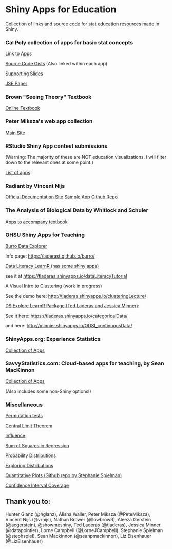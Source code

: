 # Shiny Apps for Education
 Collection of links and source code for stat education resources made in Shiny.


### Cal Poly collection of apps for basic stat concepts

[Link to Apps](https://statistics.calpoly.edu/shiny#probview)

[Source Code Gists](https://gist.github.com/calpolystat)  (Also linked within each app)

[Supporting Slides](http://www.jinse.jp/pdf/Shiny_Rikkyo_Slides.pdf)

[JSE Paper](https://escholarship.org/uc/item/00d4q8cp)

### Brown "Seeing Theory" Textbook

[Online Textbook](https://seeing-theory.brown.edu)

### Peter Miksza's web app collection

[Main Site](https://petemiksza.com/visualizing-statistical-concepts/)

### RStudio Shiny App contest submissions

(Warning: The majority of these are NOT education visualizations.  I will filter down to the relevant ones at some point.)

[List of apps](https://community.rstudio.com/tags/shiny-contest)

### Radiant by Vincent Nijs

[Official Documentation Site](https://radiant-rstats.github.io/docs/)
[Sample App](https://vnijs.shinyapps.io/radiant/?SSUID=0a733962d5)
[Github Repo](https://github.com/radiant-rstats)

### The Analysis of Biological Data by Whitlock and Schuler

[Apps to accompany textbook](https://whitlockschluter.zoology.ubc.ca/stats-visualizations)

### OHSU Shiny Apps for Teaching

[Burro Data Explorer](https://github.com/laderast/burro) 

Info page: https://laderast.github.io/burro/

[Data Literacy LearnR (has some shiny apps)](https://github.com/laderast/dataLiteracyTutorial)

see it at https://tladeras.shinyapps.io/dataLiteracyTutorial

[A Visual Intro to Clustering (work in progress)](https://github.com/laderast/clusteringLecture) 

See the demo here: http://tladeras.shinyapps.io/clusteringLecture/

[DSIExplore LearnR Package (Ted Laderas and Jessica Minner)](https://github.com/laderast/DSIExplore): 

See it here: https://tladeras.shinyapps.io/categoricalData/ 

and here: http://minnier.shinyapps.io/ODSI_continuousData/

### ShinyApps.org: Experience Statistics

[Collection of Apps](https://shinyapps.org/)

### SavvyStatistics.com: Cloud-based apps for teaching, by Sean MacKinnon

[Collection of Apps](http://savvystatistics.com/cloud-based-apps-for-statistics-teaching/)

(Also includes some non-Shiny options!)

### Miscellaneous
 
[Permutation tests](https://rosetta.ahmedmoustafa.io/permutation/)

[Central Limit Theorem](https://casertamarco.shinyapps.io/centralLimitTheorem/)

[Influence](https://omaymas.shinyapps.io/Influence_Analysis/)

[Sum of Squares in Regression](https://paternogbc.shinyapps.io/SS_regression/)

[Probability Distributions](https://statdist.ksmzn.com/)

[Exploring Distributions](http://www.statstudio.net/free-tools/dists/)

[Quantitative Plots (Github repo by Stephanie Spielman)](https://github.com/spielmanlab/plot-iris)

[Confidence Interval Coverage](https://istats.shinyapps.io/ExploreCoverage/)


## Thank you to:

Hunter Glanz (@hglanz), Alisha Waller, Peter Miksza (@PeteMiksza), Vincent Nijs (@vrnijs), Nathan Brower (@lowbrowR), Aleeza Gerstein
(@acgerstein), @showmeshiny, Ted Laderas (@tladeras), Jessica Minner (@datapointier), Lorne Campbell (@LorneJCampbell), Stephanie Spielman (@stephspiel), Sean Mackinnon (@seanpmackinnon), Liz Eisenhauer (@LizEisenhauer)


